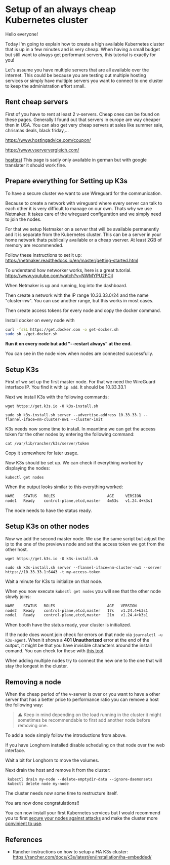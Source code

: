 # Setup of an always cheap Kubernetes cluster

Hello everyone!

Today I'm going to explain how to create a high available Kubernetes cluster that is up in a few minutes and is very cheap.
When having a small budget but still want to always get performant servers, this tutorial is exactly for you!

Let's assume you have multiple servers that are all available over the internet. This could be because you are testing out multiple hosting services or simply have multiple servers you want to connect to one cluster to keep the administration effort small.

## Rent cheap servers
First of you have to rent at least 2 v-servers. Cheap ones can be found on these pages. Generally I found out that servers in europe are way cheaper then in USA. You can also get very cheap servers at sales like summer sale, chrismas deals, black friday,...

https://www.hostingadvice.com/coupon/

https://www.vserververgleich.com/

[hosttest](https://www-hosttest-de.translate.goog/vergleich/vserver.html?_x_tr_sl=auto&_x_tr_tl=en&_x_tr_hl=sv&_x_tr_pto=wapp) This page is sadly only available in german but with google translater it should work fine.



## Prepare everything for Setting up K3s
To have a secure cluster we want to use Wireguard for the communication.

Because to create a network with wireguard where every server can talk to each other it is very difficult to manage on our own. Thats why we use Netmaker. It takes care of the wireguard configuration and we simply need to join the nodes.

For that we setup Netmaker on a server that will be available permanently and it is separate from the Kubernetes cluster. This can be a server in your home network thats publically available or a cheap vserver. At least 2GB of memory are recommended.

Follow these instructions to set it up:
https://netmaker.readthedocs.io/en/master/getting-started.html

To understand how networker works, here is a great tutorial.
https://www.youtube.com/watch?v=NWMYPU2FCjI

When Netmaker is up and running, log into the dashboard.

Then create a network with the IP range 10.33.33.0/24 and the name "cluster-nw". You can use another range, but this works in most cases.

Then create access tokens for every node and copy the docker command.

Install docker on every node with

```bash
curl -fsSL https://get.docker.com -o get-docker.sh
sudo sh ./get-docker.sh
```

**Run it on every node but add "--restart always" at the end.**

You can see in the node view when nodes are connected successfully.


## Setup K3s
First of we set up the first master node.
For that we need the WireGuard interface IP. You find it with ```ip add```. It should be 10.33.33.1

Next we install K3s with the following commands:
```
wget https://get.k3s.io -O k3s-install.sh

sudo sh k3s-install.sh server --advertise-address 10.33.33.1 --flannel-iface=nm-cluster-nw1 --cluster-init
```

K3s needs now some time to install. In meantime we can get the access token for the other nodes by entering the following command:

```cat /var/lib/rancher/k3s/server/token```

Copy it somewhere for later usage.


Now K3s should be set up. We can check if everything worked by displaying the nodes:

```kubectl get nodes```

When the output looks similar to this everything worked:

```bash
NAME    STATUS   ROLES                       AGE     VERSION
node1   Ready    control-plane,etcd,master   4m53s   v1.24.4+k3s1
```
The node needs to have the status ready.



## Setup K3s on other nodes
Now we add the second master node. We use the same script but adjust the ip to the one of the previews node and set the access token we got from the other host.

```
wget https://get.k3s.io -O k3s-install.sh

sudo sh k3s-install.sh server --flannel-iface=nm-cluster-nw1 --server https://10.33.33.1:6443 -t my-access-token
```

Wait a minute for K3s to initialize on that node.

When you now execute ```kubectl get nodes``` you will see that the other node slowly joins:

```bash
NAME    STATUS   ROLES                       AGE   VERSION
node2   Ready    control-plane,etcd,master   17s   v1.24.4+k3s1
node1   Ready    control-plane,etcd,master   21m   v1.24.4+k3s1
```

When booth have the status ready, your cluster is initialized.

If the node does wount join check for errors on that node via ```journalctl -u k3s-agent```. When it shows a **401 Unauthorized** error at the end of the output, it might be that you have invisible characters around the install comand. You can check for these with [this tool](https://www.soscisurvey.de/tools/view-chars.php).

When adding multiple nodes try to connect the new one to the one that will stay the longest in the cluster.

## Removing a node
When the cheap period of the v-server is over or you want to have a other server that has a better price to performance ratio you can remove a host the following way:

> :warning: Keep in mind depending on the load running in the cluster it might sometimes be recommendable to first add another node before removing one.

To add a node simply follow the introductions from above.

If you have Longhorn installed disable scheduling on that node over the web interface.

Wait a bit for Longhorn to move the volumes.

Next drain the host and remove it from the cluster:
```
 kubectl drain my-node --delete-emptydir-data --ignore-daemonsets
 kubectl delete node my-node
```

The cluster needs now some time to restructure itself.

You are now done congratulations!!


You can now install your first Kubernetes services but I would recommend you to first [secure your nodes against attacks](DRAFT-Secure%20VPS.md) and make the cluster more [convinient to use](DRAFT-Prepare%20K3s%20cluster%20tools.md).



## References
* Rancher instructions on how to setup a HA K3s cluster: https://rancher.com/docs/k3s/latest/en/installation/ha-embedded/
